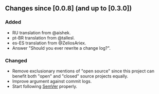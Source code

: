 ## Changes since [0.0.8] (and up to [0.3.0])

### Added
- RU translation from @aishek.
- pt-BR translation from @tallesl.
- es-ES translation from @ZeliosAriex.
- Answer "Should you ever rewrite a change log?".

### Changed
- Remove exclusionary mentions of "open source" since this project can
benefit both "open" and "closed" source projects equally.
- Improve argument against commit logs.
- Start following [SemVer](http://semver.org) properly.
